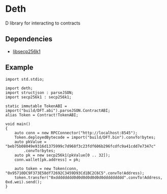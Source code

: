 # Deth

D library for interacting to contracts

## Dependencies
- [libsecp256k1](https://github.com/bitcoin-core/secp256k1/)

## Example
```
import std.stdio;

import deth;
import structjson : parseJSON;
import secp256k1 : secp256k1;

static immutable TokenABI = import("build/DFT.abi").parseJSON.ContractABI;
alias Token = Contract!TokenABI;

void main()
{
    auto conn = new RPCConnector("http://localhost:8545");
    Token.deployedBytecode = import("build/DFT.bin").convTo!bytes;
    auto pkValue = "beb75b08049e9316d1375999c7d968f3c23fdf606b296fcdfc9a41cdd7e7347c"
        .convTo!bytes;
    auto pk = new secp256k1(pkValue[0 .. 32]);
    conn.wallet[pk.address] = pk;

    auto token = new Token(conn, "0x95710DC9F373E58df72692C3459D93Cd1BC2C6C5".convTo!Address);
    token.transfer("0xdddddddd0d0d0d0d0d0d0ddddddddd".convTo!Address, 0xd.wei).send();
}
```

